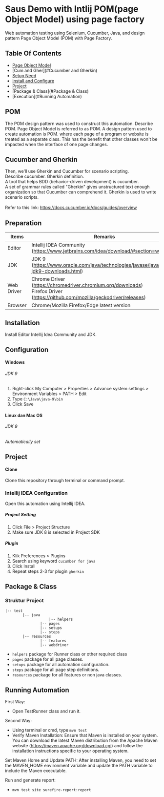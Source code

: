 # Saus Demo with Intlij POM(page Object Model) using page factory 
Web automation testing using Selenium, Cucumber, Java, and design pattern Page Object Model (POM) with Page Factory.

## Table Of Contents

- [Page Object Model](#POM)
- [Cum and Gher](#Cucumber and Gherkin)
- [Setup Need](#Preparation)
- [Install and Configure](#Instalation)
- [Project](#Project)
- [Package & Class](#Package & Class)
- [Execution](#Running Automation)


## POM

The POM design pattern was used to construct this automation. Describe POM. Page Object Model is referred to as POM. A design pattern used to create automation is POM. where each page of a program or website is treated as a separate class. This has the benefit that other classes won't be impacted when the interface of one page changes. 

## Cucumber and Gherkin

Then, we'll use Gherkin and Cucumber for scenario scripting.<br/>
Describe cucumber. Gherkin definition.<br/>
A tool that helps BDD (behavior-driven development) is cucumber.<br/>
A set of grammar rules called "Gherkin" gives unstructured text enough organization so that Cucumber can comprehend it. Gherkin is used to write scenario scripts.<br/><br/>Refer to this link: https://docs.cucumber.io/docs/guides/overview

## Preparation

| Items        | Remarks                                                         |
| ------------ | ------------------------------------------------------------ |
| Editor       | Intellij IDEA Community (https://www.jetbrains.com/idea/download/#section=windows) |
| JDK          | JDK 9 (https://www.oracle.com/java/technologies/javase/javase-jdk9-downloads.html) |
| Web Driver   | Chrome Driver (https://chromedriver.chromium.org/downloads)<br />Firefox Driver (https://github.com/mozilla/geckodriver/releases) |
| Browser      | Chrome/Mozilla Firefox/Edge latest version   |

## Installation

Install Editor Intellij Idea Community and JDK.

## Configuration

#### Windows

###### JDK 9

1. Right-click My Computer > Properties > Advance system settings > Environment Variables > PATH > Edit 
2. Type `C:\Java\java-9\bin` 
3. Click Save

#### Linux dan Mac OS

###### JDK 9

*Automatically set*

## Project

#### Clone

Clone this repository through terminal or command prompt.

### Intellij IDEA Configuration

Open this automation using Intellij IDEA.

##### Project Setting

1. Click File > Project Structure
2. Make sure JDK 8 is selected in Project SDK

##### Plugin

1. Klik Preferences > Plugins
2. Search using keyword `cucumber for java`
3. Click Install
4. Repeat steps 2-3 for plugin `gherkin`

## Package & Class

### Struktur Project

```
|-- test
		|-- java
        			|-- helpers
				|-- pages
				|-- setups
				|-- steps
		|-- resources
				|-- features
				|-- webdriver
```

- `helpers` package for Runner class or other required class
- `pages` package for all page classes.
- `setups` package for all automation configuration.
- `steps` package for all page step definitions.
- `resources` package for all features or non java classes.

## Running Automation

First Way:
- Open TestRunner class and run it.

Second Way:
- Using terminal or cmd, type ```mvn test```
- Verify Maven Installation: Ensure that Maven is installed on your system. You can download the latest Maven distribution from the Apache Maven website (https://maven.apache.org/download.cgi) and follow the installation instructions specific to your operating system.

Set Maven Home and Update PATH: After installing Maven, you need to set the MAVEN_HOME environment variable and update the PATH variable to include the Maven executable.

Run and generate report:
- ```mvn test site surefire-report:report```
